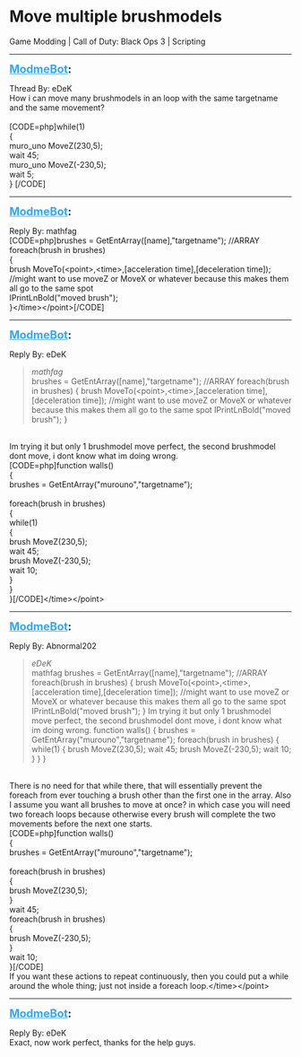 # Move multiple brushmodels
Game Modding | Call of Duty: Black Ops 3 | Scripting

---
<strong style="font-size: 1.4em;"><span style="text-decoration: underline;text-decoration-color: #34a7f9;"><span style="color:#34a7f9;">ModmeBot</span></span>:</strong>

<p>Thread By: eDeK<br />How i can move many brushmodels in an loop with the same targetname and the same movement?<br /> <br />[CODE=php]while(1)<br />        {<br />            muro_uno MoveZ(230,5);<br />            wait 45;<br />            muro_uno MoveZ(-230,5);<br />            wait 5;     <br />        }   [/CODE]</p>

---
<strong style="font-size: 1.4em;"><span style="text-decoration: underline;text-decoration-color: #34a7f9;"><span style="color:#34a7f9;">ModmeBot</span></span>:</strong>

<p>Reply By: mathfag<br />[CODE=php]brushes = GetEntArray([name],&quot;targetname&quot;); //ARRAY<br />foreach(brush in brushes)<br />	{<br />	brush MoveTo(&lt;point&gt;,&lt;time&gt;,[acceleration time],[deceleration time]); //might want to use moveZ or MoveX or whatever because this makes them all go to the same spot<br />	IPrintLnBold(&quot;moved brush&quot;);	<br />	}&lt;/time&gt;&lt;/point&gt;[/CODE]</p>

---
<strong style="font-size: 1.4em;"><span style="text-decoration: underline;text-decoration-color: #34a7f9;"><span style="color:#34a7f9;">ModmeBot</span></span>:</strong>

<p>Reply By: eDeK<br /><blockquote><em>mathfag</em><br />brushes = GetEntArray([name],&quot;targetname&quot;); //ARRAY foreach(brush in brushes) { brush MoveTo(&lt;point&gt;,&lt;time&gt;,[acceleration time],[deceleration time]); //might want to use moveZ or MoveX or whatever because this makes them all go to the same spot IPrintLnBold(&quot;moved brush&quot;); }</blockquote><br /> Im trying it but only 1 brushmodel move perfect, the second brushmodel dont move, i dont know what im doing wrong.<br />[CODE=php]function walls() <br />{     <br />	brushes = GetEntArray(&quot;murouno&quot;,&quot;targetname&quot;); <br /><br />	foreach(brush in brushes)<br />	{<br />	    while(1)<br />            {	    	<br />	    	brush MoveZ(230,5);<br />                wait 45;<br />                brush MoveZ(-230,5);<br />                wait 10; <br />            }            <br />        }<br />}[/CODE]&lt;/time&gt;&lt;/point&gt;</p>

---
<strong style="font-size: 1.4em;"><span style="text-decoration: underline;text-decoration-color: #34a7f9;"><span style="color:#34a7f9;">ModmeBot</span></span>:</strong>

<p>Reply By: Abnormal202<br /><blockquote><em>eDeK</em><br />mathfag brushes = GetEntArray([name],&quot;targetname&quot;); //ARRAY foreach(brush in brushes) { brush MoveTo(&lt;point&gt;,&lt;time&gt;,[acceleration time],[deceleration time]); //might want to use moveZ or MoveX or whatever because this makes them all go to the same spot IPrintLnBold(&quot;moved brush&quot;); }  Im trying it but only 1 brushmodel move perfect, the second brushmodel dont move, i dont know what im doing wrong. function walls() { brushes = GetEntArray(&quot;murouno&quot;,&quot;targetname&quot;); foreach(brush in brushes) { while(1) { brush MoveZ(230,5); wait 45; brush MoveZ(-230,5); wait 10; } } }</blockquote><br /> There is no need for that while there, that will essentially prevent the foreach from ever touching a brush other than the first one in the array. Also I assume you want all brushes to move at once? in which case you will need two foreach loops because otherwise every brush will complete the two movements before the next one starts.<br />[CODE=php]function walls() <br />{     <br />	brushes = GetEntArray(&quot;murouno&quot;,&quot;targetname&quot;); <br /><br />	foreach(brush in brushes)<br />	{    	<br />	    brush MoveZ(230,5);          <br />        }<br />        wait 45;<br />        foreach(brush in brushes)<br />	{    	<br />            brush MoveZ(-230,5);          <br />        }<br />        wait 10;<br />}[/CODE]<br />If you want these actions to repeat continuously, then you could put a while around the whole thing; just not inside a foreach loop.&lt;/time&gt;&lt;/point&gt;</p>

---
<strong style="font-size: 1.4em;"><span style="text-decoration: underline;text-decoration-color: #34a7f9;"><span style="color:#34a7f9;">ModmeBot</span></span>:</strong>

<p>Reply By: eDeK<br />Exact, now work perfect, thanks for the help guys.</p>
